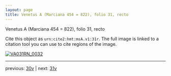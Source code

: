 ```yaml
---
layout: page
title: Venetus A (Marciana 454 = 822), folio 31, recto
---
```


Venetus A (Marciana 454 = 822), folio 31, recto

Cite this object as `urn:cite2:hmt:msA.v1:31r`.  The full image is linked to a citation tool you can use to cite regions of the image.

[![VA031RN_0032](http://www.homermultitext.org/iipsrv?IIIF=/project/homer/pyramidal/deepzoom/hmt/vaimg/2017a/VA031RN_0032.tif/full/800,/0/default.jpg)](http://www.homermultitext.org/ict2/?urn=urn:cite2:hmt:vaimg.2017a:VA031RN_0032) 

---

previous:  [30v](../30v/) | next: [31v](../31v/)